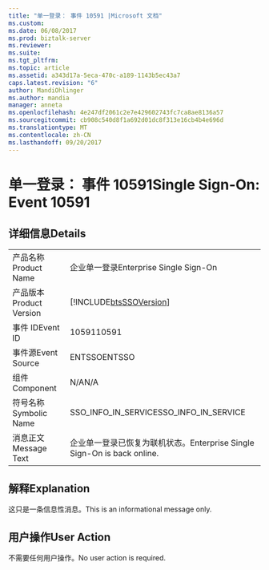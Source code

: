 ```yaml
---
title: "单一登录： 事件 10591 |Microsoft 文档"
ms.custom: 
ms.date: 06/08/2017
ms.prod: biztalk-server
ms.reviewer: 
ms.suite: 
ms.tgt_pltfrm: 
ms.topic: article
ms.assetid: a343d17a-5eca-470c-a189-1143b5ec43a7
caps.latest.revision: "6"
author: MandiOhlinger
ms.author: mandia
manager: anneta
ms.openlocfilehash: 4e247df2061c2e7e429602743fc7ca8ae8136a57
ms.sourcegitcommit: cb908c540d8f1a692d01dc8f313e16cb4b4e696d
ms.translationtype: MT
ms.contentlocale: zh-CN
ms.lasthandoff: 09/20/2017
---
```

# <a name="single-sign-on-event-10591"></a><span data-ttu-id="f2f22-102">单一登录： 事件 10591</span><span class="sxs-lookup"><span data-stu-id="f2f22-102">Single Sign-On: Event 10591</span></span>
## <a name="details"></a><span data-ttu-id="f2f22-103">详细信息</span><span class="sxs-lookup"><span data-stu-id="f2f22-103">Details</span></span>  
  
|||  
|-|-|  
|<span data-ttu-id="f2f22-104">产品名称</span><span class="sxs-lookup"><span data-stu-id="f2f22-104">Product Name</span></span>|<span data-ttu-id="f2f22-105">企业单一登录</span><span class="sxs-lookup"><span data-stu-id="f2f22-105">Enterprise Single Sign-On</span></span>|  
|<span data-ttu-id="f2f22-106">产品版本</span><span class="sxs-lookup"><span data-stu-id="f2f22-106">Product Version</span></span>|[!INCLUDE[btsSSOVersion](../includes/btsssoversion-md.md)]|  
|<span data-ttu-id="f2f22-107">事件 ID</span><span class="sxs-lookup"><span data-stu-id="f2f22-107">Event ID</span></span>|<span data-ttu-id="f2f22-108">10591</span><span class="sxs-lookup"><span data-stu-id="f2f22-108">10591</span></span>|  
|<span data-ttu-id="f2f22-109">事件源</span><span class="sxs-lookup"><span data-stu-id="f2f22-109">Event Source</span></span>|<span data-ttu-id="f2f22-110">ENTSSO</span><span class="sxs-lookup"><span data-stu-id="f2f22-110">ENTSSO</span></span>|  
|<span data-ttu-id="f2f22-111">组件</span><span class="sxs-lookup"><span data-stu-id="f2f22-111">Component</span></span>|<span data-ttu-id="f2f22-112">N/A</span><span class="sxs-lookup"><span data-stu-id="f2f22-112">N/A</span></span>|  
|<span data-ttu-id="f2f22-113">符号名称</span><span class="sxs-lookup"><span data-stu-id="f2f22-113">Symbolic Name</span></span>|<span data-ttu-id="f2f22-114">SSO_INFO_IN_SERVICE</span><span class="sxs-lookup"><span data-stu-id="f2f22-114">SSO_INFO_IN_SERVICE</span></span>|  
|<span data-ttu-id="f2f22-115">消息正文</span><span class="sxs-lookup"><span data-stu-id="f2f22-115">Message Text</span></span>|<span data-ttu-id="f2f22-116">企业单一登录已恢复为联机状态。</span><span class="sxs-lookup"><span data-stu-id="f2f22-116">Enterprise Single Sign-On is back online.</span></span>|  
  
## <a name="explanation"></a><span data-ttu-id="f2f22-117">解释</span><span class="sxs-lookup"><span data-stu-id="f2f22-117">Explanation</span></span>  
 <span data-ttu-id="f2f22-118">这只是一条信息性消息。</span><span class="sxs-lookup"><span data-stu-id="f2f22-118">This is an informational message only.</span></span>  
  
## <a name="user-action"></a><span data-ttu-id="f2f22-119">用户操作</span><span class="sxs-lookup"><span data-stu-id="f2f22-119">User Action</span></span>  
 <span data-ttu-id="f2f22-120">不需要任何用户操作。</span><span class="sxs-lookup"><span data-stu-id="f2f22-120">No user action is required.</span></span>